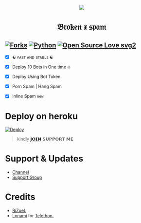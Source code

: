 <p align="center">
  <img src="https://te.legra.ph/file/8e43d1a66ca355ea0b7a5.jpg">
</p>
<h1 align="center">
  <b> 𝔅𝔯𝔬𝔨𝔢𝔫 𝔵 𝔰𝔭𝔞𝔪 </b>
</h1>

[![Forks](https://img.shields.io/github/forks/mrxbroken011/BrokenXspamPro?style=flat-square&color=orange)](https://github.com/mrxbroken011/froks/BrokenXspamPro)
[![Python](https://img.shields.io/badge/Python-v3.9.7-blue)](https://www.python.org/)
[![Open Source Love svg2](https://badges.frapsoft.com/os/v2/open-source.svg?v=103)](https://github.com/mrxbroken011/BrokenXspamPro)   
----
 
- [x] ☯︎ ғᴀsᴛ ᴀɴᴅ sᴛᴀʙʟᴇ ☯︎
- [x] Deploy 10 Bots in One time 🔥
- [x] Deploy Using Bot Token 
- [x] Porn Spam | Hang Spam
- [x] Inline Spam `new`


# Deploy on heroku

[![Deploy](https://www.herokucdn.com/deploy/button.svg)](https://heroku.com/deploy?template=https://github.com/mrxbroken011/Deploy-BrokenXspamPro)

> kindly [𝗝𝗢𝗜𝗡](https://t.me/Brokenxnetwork) 𝗦𝗨𝗣𝗣𝗢𝗥𝗧 𝗠𝗘

# Support & Updates
* [Channel](https://t.me/BROKENXNETWORK)
* [Support Group](https://t.me/BROKNXSUPPORT)

# Credits
* [RiZoeL](https://github.com/MRXBROKEN011)
* [Lonami](https://github.com/LonamiWebs/) for [Telethon.](https://github.com/LonamiWebs/Telethon)
